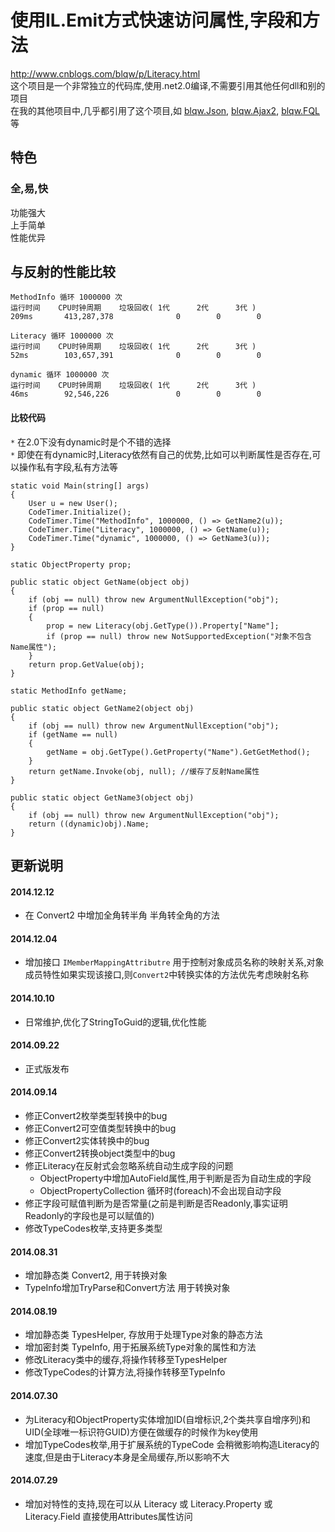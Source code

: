 # 使用IL.Emit方式快速访问属性,字段和方法   
http://www.cnblogs.com/blqw/p/Literacy.html  
这个项目是一个非常独立的代码库,使用.net2.0编译,不需要引用其他任何dll和别的项目  
在我的其他项目中,几乎都引用了这个项目,如 [blqw.Json](https://code.csdn.net/jy02305022/blqw-json), [blqw.Ajax2](https://code.csdn.net/jy02305022/blqw-ajax2), [blqw.FQL](https://code.csdn.net/jy02305022/blqw-fql) 等  

## 特色  
### 全,易,快
功能强大  
上手简单  
性能优异  


## 与反射的性能比较
    MethodInfo 循环 1000000 次  
    运行时间    CPU时钟周期    垃圾回收( 1代      2代      3代 )    
    209ms       413,287,378              0        0        0     
                                                               
    Literacy 循环 1000000 次                                      
    运行时间    CPU时钟周期    垃圾回收( 1代      2代      3代 )   
    52ms        103,657,391              0        0        0     
                                                               
    dynamic 循环 1000000 次                                       
    运行时间    CPU时钟周期    垃圾回收( 1代      2代      3代 )   
    46ms        92,546,226               0        0        0     

#### 比较代码
`*` 在2.0下没有dynamic时是个不错的选择   
`*` 即使在有dynamic时,Literacy依然有自己的优势,比如可以判断属性是否存在,可以操作私有字段,私有方法等   

    static void Main(string[] args)
    {
        User u = new User();
        CodeTimer.Initialize();
        CodeTimer.Time("MethodInfo", 1000000, () => GetName2(u));
        CodeTimer.Time("Literacy", 1000000, () => GetName(u));
        CodeTimer.Time("dynamic", 1000000, () => GetName3(u));
    }

    static ObjectProperty prop;

    public static object GetName(object obj)
    {
        if (obj == null) throw new ArgumentNullException("obj");
        if (prop == null)
        {
            prop = new Literacy(obj.GetType()).Property["Name"];
            if (prop == null) throw new NotSupportedException("对象不包含Name属性");
        }
        return prop.GetValue(obj);
    }

    static MethodInfo getName;

    public static object GetName2(object obj)
    {
        if (obj == null) throw new ArgumentNullException("obj");
        if (getName == null)
        {
            getName = obj.GetType().GetProperty("Name").GetGetMethod();
        }
        return getName.Invoke(obj, null); //缓存了反射Name属性
    }

    public static object GetName3(object obj)
    {
        if (obj == null) throw new ArgumentNullException("obj");
        return ((dynamic)obj).Name;
    }


## 更新说明  
#### 2014.12.12
* 在 Convert2 中增加全角转半角 半角转全角的方法  

#### 2014.12.04
* 增加接口 `IMemberMappingAttributre` 用于控制对象成员名称的映射关系,对象成员特性如果实现该接口,则`Convert2`中转换实体的方法优先考虑映射名称

#### 2014.10.10
* 日常维护,优化了StringToGuid的逻辑,优化性能

#### 2014.09.22  
* 正式版发布

#### 2014.09.14  
* 修正Convert2枚举类型转换中的bug
* 修正Convert2可空值类型转换中的bug
* 修正Convert2实体转换中的bug
* 修正Convert2转换object类型中的bug
* 修正Literacy在反射式会忽略系统自动生成字段的问题
  * ObjectProperty中增加AutoField属性,用于判断是否为自动生成的字段
  * ObjectPropertyCollection 循环时(foreach)不会出现自动字段
* 修正字段可赋值判断为是否常量(之前是判断是否Readonly,事实证明Readonly的字段也是可以赋值的)
* 修改TypeCodes枚举,支持更多类型

#### 2014.08.31  
* 增加静态类 Convert2, 用于转换对象  
* TypeInfo增加TryParse和Convert方法 用于转换对象   
  
#### 2014.08.19  
* 增加静态类 TypesHelper, 存放用于处理Type对象的静态方法  
* 增加密封类 TypeInfo, 用于拓展系统Type对象的属性和方法  
* 修改Literacy类中的缓存,将操作转移至TypesHelper  
* 修改TypeCodes的计算方法,将操作转移至TypeInfo  
  
#### 2014.07.30  
* 为Literacy和ObjectProperty实体增加ID(自增标识,2个类共享自增序列)和UID(全球唯一标识符GUID)方便在做缓存的时候作为key使用  
* 增加TypeCodes枚举,用于扩展系统的TypeCode 会稍微影响构造Literacy的速度,但是由于Literacy本身是全局缓存,所以影响不大  
  
#### 2014.07.29  
* 增加对特性的支持,现在可以从 Literacy 或 Literacy.Property 或 Literacy.Field 直接使用Attributes属性访问  